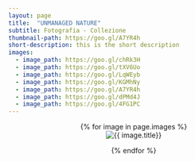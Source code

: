 ```yaml
---
layout: page
title:  "UNMANAGED NATURE"
subtitle: Fotografia - Collezione
thumbnail-path: https://goo.gl/A7YR4h
short-description: this is the short description
images:
  - image_path: https://goo.gl/chRk3H
  - image_path: https://goo.gl/tXV6Uo
  - image_path: https://goo.gl/LqWEyb
  - image_path: https://goo.gl/KGMhNy
  - image_path: https://goo.gl/A7YR4h
  - image_path: https://goo.gl/dPMd4J
  - image_path: https://goo.gl/4FG1PC
---
```

<center>
{% for image in page.images %}
  <div class="collection">
	<img src="{{ image.image_path }}" alt="{{ image.title}}"/>
	<p></p>
  </div>
{% endfor %}
</center>
